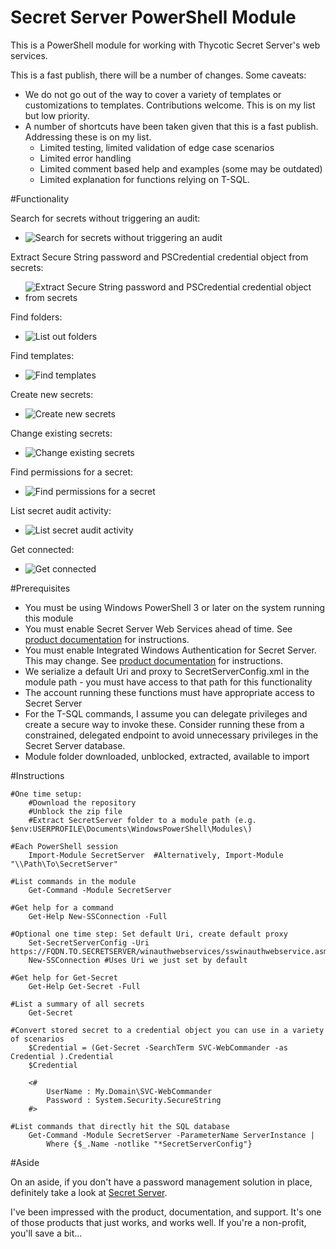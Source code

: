 ﻿Secret Server PowerShell Module
=============

This is a PowerShell module for working with Thycotic Secret Server's web services.

This is a fast publish, there will be a number of changes.  Some caveats:

 * We do not go out of the way to cover a variety of templates or customizations to templates.  Contributions welcome.  This is on my list but low priority.
 * A number of shortcuts have been taken given that this is a fast publish.  Addressing these is on my list.
   * Limited testing, limited validation of edge case scenarios
   * Limited error handling
   * Limited comment based help and examples (some may be outdated)
   * Limited explanation for functions relying on T-SQL.
   
#Functionality

Search for secrets without triggering an audit:
  * ![Search for secrets without triggering an audit](/Media/Get-Secret.png)

Extract Secure String password and PSCredential credential object from secrets:
  * ![Extract Secure String password and PSCredential credential object from secrets](/Media/Get-SecretCred.png)

Find folders:
  * ![List out folders](/Media/Get-Folder.png)

Find templates:
  * ![Find templates](/Media/Get-Template.png)

Create new secrets:
  * ![Create new secrets](/Media/New-Secret.png)
  
Change existing secrets:
  * ![Change existing secrets](/Media/Set-Secret.png)

Find permissions for a secret:
  * ![Find permissions for a secret](/Media/Get-SecretPermission.png)

List secret audit activity:
  * ![List secret audit activity](/Media/Get-SecretAudit.png)

Get connected:
  * ![Get connected](/Media/GetConnected.png)

#Prerequisites
    
 * You must be using Windows PowerShell 3 or later on the system running this module
 * You must enable Secret Server Web Services ahead of time.  See [product documentation](http://thycotic.com/products/secret-server/support-2/) for instructions.
 * You must enable Integrated Windows Authentication for Secret Server.  This may change.  See [product documentation](http://support.thycotic.com/kb/a90/setting-up-integrated-windows-authentication.aspx) for instructions.
 * We serialize a default Uri and proxy to SecretServerConfig.xml in the module path - you must have access to that path for this functionality
 * The account running these functions must have appropriate access to Secret Server
 * For the T-SQL commands, I assume you can delegate privileges and create a secure way to invoke these.  Consider running these from a constrained, delegated endpoint to avoid unnecessary privileges in the Secret Server database.
 * Module folder downloaded, unblocked, extracted, available to import

#Instructions

    #One time setup:
        #Download the repository
        #Unblock the zip file
        #Extract SecretServer folder to a module path (e.g. $env:USERPROFILE\Documents\WindowsPowerShell\Modules\)
        
    #Each PowerShell session
        Import-Module SecretServer  #Alternatively, Import-Module "\\Path\To\SecretServer"
        
    #List commands in the module
        Get-Command -Module SecretServer
        
    #Get help for a command
        Get-Help New-SSConnection -Full
        
    #Optional one time step: Set default Uri, create default proxy
        Set-SecretServerConfig -Uri https://FQDN.TO.SECRETSERVER/winauthwebservices/sswinauthwebservice.asmx
        New-SSConnection #Uses Uri we just set by default
        
    #Get help for Get-Secret
        Get-Help Get-Secret -Full
        
    #List a summary of all secrets
        Get-Secret 
        
    #Convert stored secret to a credential object you can use in a variety of scenarios
        $Credential = (Get-Secret -SearchTerm SVC-WebCommander -as Credential ).Credential
        $Credential
        
        <#
            UserName : My.Domain\SVC-WebCommander
            Password : System.Security.SecureString
        #>
        
    #List commands that directly hit the SQL database
        Get-Command -Module SecretServer -ParameterName ServerInstance |
            Where {$_.Name -notlike "*SecretServerConfig"}
        
#Aside

On an aside, if you don't have a password management solution in place, definitely take a look at [Secret Server](http://thycotic.com/products/secret-server/compare-installed-editions/).

I've been impressed with the product, documentation, and support.  It's one of those products that just works, and works well.  If you're a non-profit, you'll save a bit...